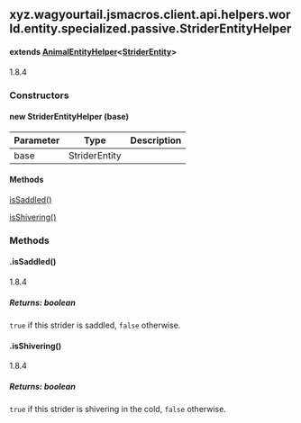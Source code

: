 

xyz.wagyourtail.jsmacros.client.api.helpers.world.entity.specialized.passive.StriderEntityHelper
------------------------------------------------------------------------------------------------

#### extends [AnimalEntityHelper](1.9.2/xyz/wagyourtail/jsmacros/client/api/helpers/world/entity/specialized/passive/AnimalEntityHelper.html)<[StriderEntity](https://wagyourtail.xyz/Projects/MinecraftMappingViewer/App?mapping=INTERMEDIARY,YARN&version=1.20.5&search=net/minecraft/entity/passive/StriderEntity)>

1.8.4

### Constructors

#### new StriderEntityHelper (base)

| Parameter | Type | Description |
|---|---|---|
| base | StriderEntity |  |



#### Methods

[isSaddled()](#isSaddled-)


[isShivering()](#isShivering-)



### Methods

#### .isSaddled()

1.8.4


##### Returns: boolean

`true` if this strider is saddled, `false` otherwise.



#### .isShivering()

1.8.4


##### Returns: boolean

`true` if this strider is shivering in the cold, `false` otherwise.




